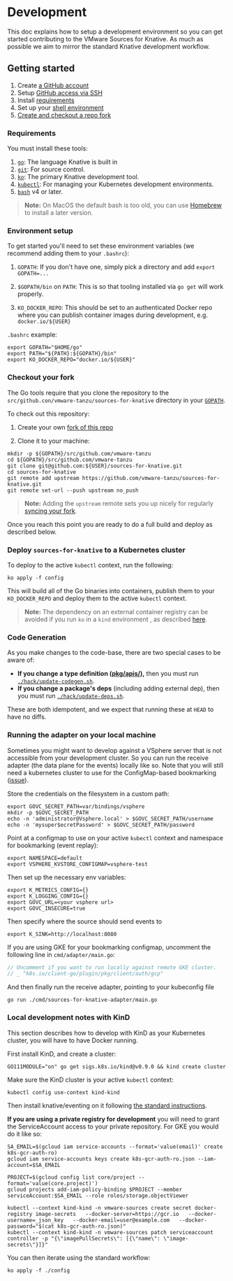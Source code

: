 # Development

This doc explains how to setup a development environment so you can get started
contributing to the VMware Sources for Knative. As much as possible we aim to
mirror the standard Knative development workflow.

## Getting started

1. Create [a GitHub account](https://github.com/join)
1. Setup
   [GitHub access via SSH](https://help.github.com/articles/connecting-to-github-with-ssh/)
1. Install [requirements](#requirements)
1. Set up your [shell environment](#environment-setup)
1. [Create and checkout a repo fork](#checkout-your-fork)

### Requirements

You must install these tools:

1. [`go`](https://golang.org/doc/install): The language Knative is built in
1. [`git`](https://help.github.com/articles/set-up-git/): For source control.
1. [`ko`](https://github.com/google/ko): The primary Knative development tool.
1. [`kubectl`](https://kubernetes.io/docs/tasks/tools/install-kubectl/): For
   managing your Kubernetes development environments.
1. [`bash`](https://www.gnu.org/software/bash/) v4 or later.

> **Note:** On MacOS the default bash is too old, you can use
> [Homebrew](https://brew.sh) to install a later version.

### Environment setup

To get started you'll need to set these environment variables (we recommend
adding them to your `.bashrc`):

1. `GOPATH`: If you don't have one, simply pick a directory and add
   `export GOPATH=...`

1. `$GOPATH/bin` on `PATH`: This is so that tooling installed via `go get` will
   work properly.

1. `KO_DOCKER_REPO`: This should be set to an authenticated Docker repo where
   you can publish container images during development, e.g. `docker.io/${USER}`

`.bashrc` example:

```shell
export GOPATH="$HOME/go"
export PATH="${PATH}:${GOPATH}/bin"
export KO_DOCKER_REPO="docker.io/${USER}"
```

### Checkout your fork

The Go tools require that you clone the repository to the
`src/github.con/vmware-tanzu/sources-for-knative` directory in your
[`GOPATH`](https://github.com/golang/go/wiki/SettingGOPATH).

To check out this repository:

1. Create your own
   [fork of this repo](https://help.github.com/articles/fork-a-repo/)

1. Clone it to your machine:

```shell
mkdir -p ${GOPATH}/src/github.com/vmware-tanzu
cd ${GOPATH}/src/github.com/vmware-tanzu
git clone git@github.com:${USER}/sources-for-knative.git
cd sources-for-knative
git remote add upstream https://github.com/vmware-tanzu/sources-for-knative.git
git remote set-url --push upstream no_push
```

> **Note:** Adding the `upstream` remote sets you up nicely for regularly
> [syncing your fork](https://help.github.com/articles/syncing-a-fork/).

Once you reach this point you are ready to do a full build and deploy as
described below.

### Deploy `sources-for-knative` to a Kubernetes cluster

To deploy to the active `kubectl` context, run the following:

```shell
ko apply -f config
```

This will build all of the Go binaries into containers, publish them to your
`KO_DOCKER_REPO` and deploy them to the active `kubectl` context.

> **Note:** The dependency on an external container registry can be avoided if
> you run `ko` in a `kind` environment , as described
> [here](https://github.com/google/ko#with-kind).

### Code Generation

As you make changes to the code-base, there are two special cases to be aware
of:

- **If you change a type definition ([pkg/apis/](./pkg/apis/.)),** then you must
  run [`./hack/update-codegen.sh`](./hack/update-codegen.sh).
- **If you change a package's deps** (including adding external dep), then you
  must run [`./hack/update-deps.sh`](./hack/update-deps.sh).

These are both idempotent, and we expect that running these at `HEAD` to have no
diffs.

### Running the adapter on your local machine

Sometimes you might want to develop against a VSphere server that is not
accessible from your development cluster. So you can run the receive adapter
(the data plane for the events) locally like so. Note that you will still need a
kubernetes cluster to use for the ConfigMap-based bookmarking
([issue](https://github.com/vmware-tanzu-private/sources-for-knative/issues/16)).

Store the credentials on the filesystem in a custom path:

```shell
export GOVC_SECRET_PATH=var/bindings/vsphere
mkdir -p $GOVC_SECRET_PATH
echo -n 'administrator@Vsphere.local' > $GOVC_SECRET_PATH/username
echo -n 'mysuper$ecretPassword' > $GOVC_SECRET_PATH/password
```

Point at a configmap to use on your active `kubectl` context and namespace for
bookmarking (event replay):

```shell
export NAMESPACE=default
export VSPHERE_KVSTORE_CONFIGMAP=vsphere-test
```

Then set up the necessary env variables:

```shell
export K_METRICS_CONFIG={}
export K_LOGGING_CONFIG={}
export GOVC_URL=<your vsphere url>
export GOVC_INSECURE=true
```

Then specify where the source should send events to

```shell
export K_SINK=http://localhost:8080
```

If you are using GKE for your bookmarking configmap, uncomment the following
line in `cmd/adapter/main.go`:

```go
// Uncomment if you want to run locally against remote GKE cluster.
// _ "k8s.io/client-go/plugin/pkg/client/auth/gcp"
```

And then finally run the receive adapter, pointing to your kubeconfig file

```shell
go run ./cmd/sources-for-knative-adapter/main.go
```

### Local development notes with KinD

This section describes how to develop with KinD as your Kubernetes cluster, you
will have to have Docker running.

First install KinD, and create a cluster:

```shell
GO111MODULE="on" go get sigs.k8s.io/kind@v0.9.0 && kind create cluster
```

Make sure the KinD cluster is your active `kubectl` context:

```shell
kubectl config use-context kind-kind
```

Then install knative/eventing on it following
[the standard instructions](https://knative.dev/docs/install/any-kubernetes-cluster/#installing-the-eventing-component).

**If you are using a private registry for development** you will need to grant
the ServiceAccount access to your private repository. For GKE you would do it
like so:

```shell
SA_EMAIL=$(gcloud iam service-accounts --format='value(email)' create k8s-gcr-auth-ro)
gcloud iam service-accounts keys create k8s-gcr-auth-ro.json --iam-account=$SA_EMAIL

PROJECT=$(gcloud config list core/project --format='value(core.project)')
gcloud projects add-iam-policy-binding $PROJECT --member serviceAccount:$SA_EMAIL --role roles/storage.objectViewer

kubectl --context kind-kind -n vmware-sources create secret docker-registry image-secrets   --docker-server=https://gcr.io   --docker-username=_json_key   --docker-email=user@example.com   --docker-password="$(cat k8s-gcr-auth-ro.json)"
kubectl --context kind-kind -n vmware-sources patch serviceaccount controller -p "{\"imagePullSecrets\": [{\"name\": \"image-secrets\"}]}"
```

You can then iterate using the standard workflow:

```shell
ko apply -f ./config
```
